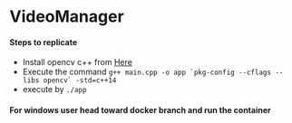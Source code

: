 # VideoManager
#### Steps to replicate

  - Install opencv c++ from [Here](https://docs.opencv.org/master/d7/d9f/tutorial_linux_install.html)
  - Execute the command ``g++ main.cpp -o app `pkg-config --cflags --libs opencv` -std=c++14``
  - execute by `./app`
  
#### For windows user head toward docker branch and run the container 
